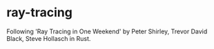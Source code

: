 # ray-tracing
Following 'Ray Tracing in One Weekend' by Peter Shirley, Trevor David Black, Steve Hollasch in Rust. 
